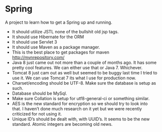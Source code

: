 # Spring
A project to learn how to get a Spring up and running.  


* It should utilize JSTL none of the bullshit old jsp tags. 
* It should use Hibernate for the ORM
* It should use Servlet 3
* It should use Maven as a package manager.  
* This is the best place to get packages for maven http://mvnrepository.com/
* Java 8 just came out not more than a couple of months ago.  It has some pretty cool features.  We can either use that or Java 7.  Whichever. 
* Tomcat 8 just cam out as well but seemed to be buggy last time I tried to use it.  We can use Tomcat 7  its what I use for production now.  
* Charset/encoding should be UTF-8.  Make sure the database is setup as such. 
* Database should be MySql.  
* Make sure Collation is setup for utf8-general-ci or something similar.  
* AES is the new standard for encryption so we should try to look into that.  I haven’t done much research on it yet but we were recently criticized for not using it.  
* Unique ID’s should be dealt with, with UUID’s.  It seems to be the new standard.  Atomic integers are becoming old news.  
